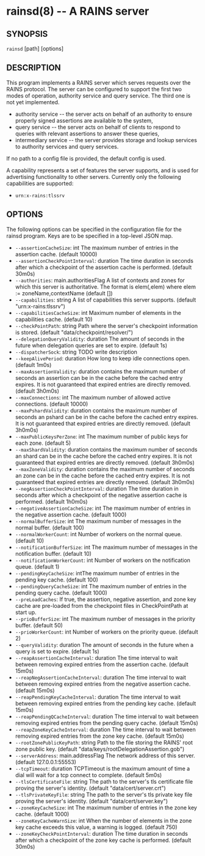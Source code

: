 rainsd(8) -- A RAINS server
===========================

## SYNOPSIS

`rainsd` [path] [options]

## DESCRIPTION

This program implements a RAINS server which serves requests over the RAINS protocol. 
The server can be configured to support the first two modes of operation, authority 
service and query service. The third one is not yet implemented.

* authority service -- the server acts on behalf of an authority to ensure
 properly signed assertions are available to the system,
* query service -- the server acts on behalf of clients to respond to queries
 with relevant assertions to answer these queries,
* intermediary service -- the server provides storage and lookup services to
 authority services and query services.

If no path to a config file is provided, the default config is used.

A capability represents a set of features the server supports, and is used for
advertising functionality to other servers. Currently only the following
capabilities are supported:

* `urn:x-rains:tlssrv` 

## OPTIONS

The following options can be specified in the configuration file for the rainsd
program. Keys are to be specified in a top-level JSON map.

* `--assertionCacheSize`: int The maximum number of entries in the assertion cache. (default 10000)
* `--assertionCheckPointInterval`: duration The time duration in seconds after which a checkpoint of
  the assertion cache is performed. (default 30m0s)
* `--authorities`: main.authoritiesFlag A list of contexts and zones for which this server is
  authoritative. The format is elem(,elem) where elem := zoneName,contextName (default [])
* `--capabilities`: string A list of capabilities this server supports. (default
  "urn:x-rains:tlssrv")
* `--capabilitiesCacheSize`: int Maximum number of elements in the capabilities cache. (default 10)
* `--checkPointPath`: string Path where the server's checkpoint information is stored. (default
  "data/checkpoint/resolver/")
* `--delegationQueryValidity`: duration The amount of seconds in the future when delegation queries
  are set to expire. (default 1s)
* `--dispatcherSock`: string TODO write description
* `--keepAlivePeriod`: duration How long to keep idle connections open. (default 1m0s)
* `--maxAssertionValidity`: duration contains the maximum number of seconds an assertion can be in
  the cache before the cached entry expires. It is not guaranteed that expired entries are directly
  removed. (default 3h0m0s)
* `--maxConnections`: int The maximum number of allowed active connections. (default 10000)
* `--maxPshardValidity`: duration contains the maximum number of seconds an pshard can be in the
  cache before the cached entry expires. It is not guaranteed that expired entries are directly
  removed. (default 3h0m0s)
* `--maxPublicKeysPerZone`: int The maximum number of public keys for each zone. (default 5)
* `--maxShardValidity`: duration contains the maximum number of seconds an shard can be in the cache
  before the cached entry expires. It is not guaranteed that expired entries are directly removed.
  (default 3h0m0s)
* `--maxZoneValidity`: duration contains the maximum number of seconds an zone can be in the cache
  before the cached entry expires. It is not guaranteed that expired entries are directly removed.
  (default 3h0m0s)
* `--negAssertionCheckPointInterval`: duration The time duration in seconds after which a checkpoint
  of the negative assertion cache is performed. (default 1h0m0s)
* `--negativeAssertionCacheSize`: int The maximum number of entries in the negative assertion cache.
  (default 1000)
* `--normalBufferSize`: int The maximum number of messages in the normal buffer. (default 100)
* `--normalWorkerCount`: int Number of workers on the normal queue. (default 10)
* `--notificationBufferSize`: int The maximum number of messages in the notification buffer.
  (default 10)
* `--notificationWorkerCount`: int Number of workers on the notification queue. (default 1)
* `--pendingKeyCacheSize`: intThe maximum number of entries in the pending key cache. (default 100)
* `--pendingQueryCacheSize`: int The maximum number of entries in the pending query cache. (default
  1000)
* `--preLoadCaches`: If true, the assertion, negative assertion, and zone key cache are pre-loaded
  from the checkpoint files in CheckPointPath at start up.
* `--prioBufferSize`: int The maximum number of messages in the priority buffer. (default 50)
* `--prioWorkerCount`: int Number of workers on the priority queue. (default 2)
* `--queryValidity`: duration The amount of seconds in the future when a query is set to expire.
  (default 1s)
* `--reapAssertionCacheInterval`: duration The time interval to wait between removing expired
  entries from the assertion cache. (default 15m0s)
* `--reapNegAssertionCacheInterval`: duration The time interval to wait between removing expired
  entries from the negative assertion cache. (default 15m0s)
* `--reapPendingKeyCacheInterval`: duration The time interval to wait between removing expired
  entries from the pending key cache. (default 15m0s)
* `--reapPendingQCacheInterval`: duration The time interval to wait between removing expired entries
  from the pending query cache. (default 15m0s)
* `--reapZoneKeyCacheInterval`: duration The time interval to wait between removing expired entries
  from the zone key cache. (default 15m0s)
* `--rootZonePublicKeyPath`: string Path to the file storing the RAINS' root zone public key.
  (default "data/keys/rootDelegationAssertion.gob")
* `--serverAddress`: main.addressFlag The network address of this server. (default 127.0.0.1:55553)
* `--tcpTimeout`: duration TCPTimeout is the maximum amount of time a dial will wait for a tcp
  connect to complete. (default 5m0s)
* `--tlsCertificateFile`: string The path to the server's tls certificate file proving the server's
  identity. (default "data/cert/server.crt")
* `--tlsPrivateKeyFile`: string The path to the server's tls private key file proving the server's
  identity. (default "data/cert/server.key")
* `--zoneKeyCacheSize`: int The maximum number of entries in the zone key cache. (default 1000)
* `--zoneKeyCacheWarnSize`: int When the number of elements in the zone key cache exceeds this
  value, a warning is logged. (default 750)
* `--zoneKeyCheckPointInterval`: duration The time duration in seconds after which a checkpoint of
  the zone key cache is performed. (default 30m0s)
